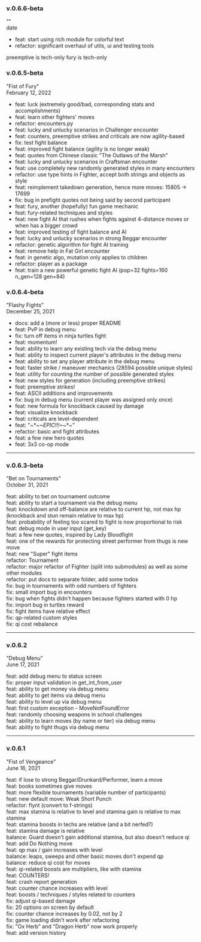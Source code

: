 ### v.0.6.6-beta
""  
date  
* feat: start using rich module for colorful text 
* refactor: significant overhaul of utils, ui and testing tools


preemptive is tech-only
fury is tech-only


### v.0.6.5-beta
"Fist of Fury"  
February 12, 2022  

* feat: luck (extremely good/bad, corresponding stats and accomplishments)
* feat: learn other fighters' moves
* refactor: encounters.py
* feat: lucky and unlucky scenarios in Challenger encounter
* feat: counters, preemptive strikes and criticals are now agility-based
* fix: test fight balance
* feat: improved fight balance (agility is no longer weak)
* feat: quotes from Chinese classic "The Outlaws of the Marsh"
* feat: lucky and unlucky scenarios in Craftsman encounter
* feat: use completely new randomly generated styles in many encounters
* refactor: use type hints in Fighter, accept both strings and objects as style
* feat: reimplement takedown generation, hence more moves: 15805 -> 17699
* fix: bug in prefight quotes not being said by second participant
* feat: fury, another (hopefully) fun game mechanic
* feat: fury-related techniques and styles
* feat: new fight AI that rushes when fights against 4-distance moves or when has a bigger crowd
* feat: improved testing of fight balance and AI
* feat: lucky and unlucky scenarios in strong Beggar encounter
* refactor: genetic algorithm for fight AI training
* feat: remove help in Fat Girl encounter
* feat: in genetic algo, mutation only applies to children
* refactor: player as a package
* feat: train a new powerful genetic fight AI (pop=32 fights=160 n_gen=128 gen=84)


### v.0.6.4-beta
"Flashy Fights"  
December 25, 2021  

* docs: add a (more or less) proper README
* feat: PvP in debug menu  
* fix: turn off items in ninja turtles fight  
* feat: momentum!  
* feat: ability to learn any existing tech via the debug menu  
* feat: ability to inspect current player's attributes in the debug menu  
* feat: ability to set any player attribute in the debug menu   
* feat: faster strike / maneuver mechanics (28594 possible unique styles)  
* feat: utility for counting the number of possible generated styles  
* feat: new styles for generation (including preemptive strikes)  
* feat: preemptive strikes!  
* feat: ASCII additions and improvements  
* fix: bug in debug menu (current player was assigned only once)  
* feat: new formula for knockback caused by damage  
* feat: visualize knockback  
* feat: criticals are level-dependent  
* feat: "~*~*~EPIC!!!~*~*~"  
* refactor: basic and fight attributes  
* feat: a few new hero quotes  
* feat: 3x3 co-op mode  

---

### v.0.6.3-beta  
"Bet on Tournaments"  
October 31, 2021  

feat: ability to bet on tournament outcome  
feat: ability to start a tournament via the debug menu  
feat: knockdown and off-balance are relative to current hp, not max hp 
      (knockback and stun remain relative to max hp)  
feat: probability of feeling too scared to fight is now proportional to risk  
feat: debug mode in user input (get_key)  
feat: a few new quotes, inspired by Lady Bloodfight  
feat: one of the rewards for protecting street performer from thugs is new move  
feat: new "Super" fight items  
refactor: Tournament  
refactor: major refactor of Fighter (split into submodules) as well as some other modules  
refactor: put docs to separate folder, add some todos  
fix: bug in tournaments with odd numbers of fighters  
fix: small import bug in encounters  
fix: bug when fights didn't happen because fighters started with 0 hp  
fix: import bug in turtles reward  
fix: fight items have relative effect  
fix: qp-related custom styles  
fix: qi cost rebalance  

---

### v.0.6.2  
"Debug Menu"  
June 17, 2021  

feat: add debug menu to status screen  
fix: proper input validation in get_int_from_user  
feat: ability to get money via debug menu  
feat: ability to get items via debug menu  
feat: ability to level up via debug menu  
feat: first custom exception - MoveNotFoundError  
feat: randomly choosing weapons in school challenges  
feat: ability to learn moves (by name or tier) via debug menu  
feat: ability to fight thugs via debug menu  

---

### v.0.6.1  
"Fist of Vengeance"  
June 16, 2021  

feat: if lose to strong Beggar/Drunkard/Performer, learn a move  
feat: books sometimes give moves  
feat: more flexible tournaments (variable number of participants)  
feat: new default move: Weak Short Punch  
refactor: flynt (convert to f-strings)  
feat: max stamina is relative to level and stamina gain is relative to max stamina  
feat: stamina boosts in techs are relative (and a bit nerfed?)  
feat: stamina damage is relative  
balance: Guard doesn't gain additional stamina, but also doesn't reduce qi  
feat: add Do Nothing move  
feat: qp max / gain increases with level  
balance: leaps, sweeps and other basic moves don't expend qp  
balance: reduce qi cost for moves  
feat: qi-related boosts are multipliers, like with stamina  
feat: COUNTERS!  
feat: crash report generation  
feat: counter chance increases with level  
feat: boosts / techniques / styles related to counters  
fix: adjust qi-based damage  
fix: 20 options on screen by default  
fix: counter chance increases by 0.02, not by 2  
fix: game loading didn't work after refactoring  
fix: "Ox Herb" and "Dragon Herb" now work properly  
feat: add version history  
